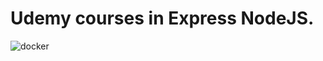 # Udemy courses in Express NodeJS. 

![docker](https://github.com/Joaoof/docker-udemy3/assets/113441117/f53471a8-e1b9-498b-8f9c-86214babe195)
